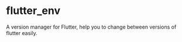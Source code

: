 # flutter_env
A version manager for Flutter, help you to change between versions of flutter easily.
